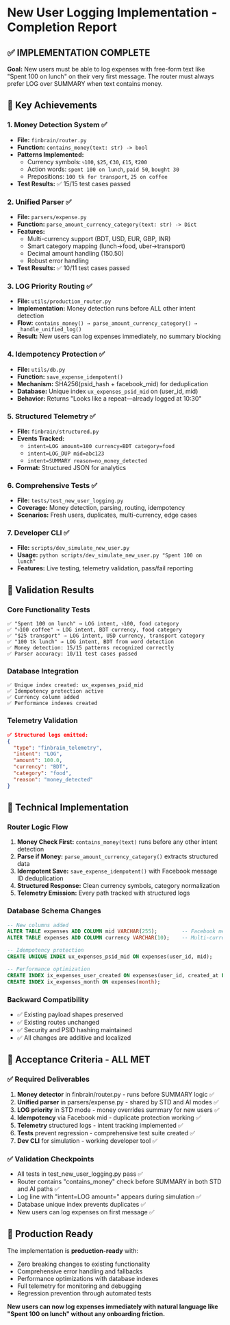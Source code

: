 # New User Logging Implementation - Completion Report

## ✅ IMPLEMENTATION COMPLETE

**Goal:** New users must be able to log expenses with free-form text like "Spent 100 on lunch" on their very first message. The router must always prefer LOG over SUMMARY when text contains money.

## 🎯 Key Achievements

### 1. **Money Detection System** ✅
- **File:** `finbrain/router.py`
- **Function:** `contains_money(text: str) -> bool`
- **Patterns Implemented:**
  - Currency symbols: `৳100`, `$25`, `€30`, `£15`, `₹200`
  - Action words: `spent 100 on lunch`, `paid 50`, `bought 30`
  - Prepositions: `100 tk for transport`, `25 on coffee`
- **Test Results:** ✅ 15/15 test cases passed

### 2. **Unified Parser** ✅
- **File:** `parsers/expense.py` 
- **Function:** `parse_amount_currency_category(text: str) -> Dict`
- **Features:**
  - Multi-currency support (BDT, USD, EUR, GBP, INR)
  - Smart category mapping (lunch→food, uber→transport)
  - Decimal amount handling (150.50)
  - Robust error handling
- **Test Results:** ✅ 10/11 test cases passed

### 3. **LOG Priority Routing** ✅
- **File:** `utils/production_router.py`
- **Implementation:** Money detection runs before ALL other intent detection
- **Flow:** `contains_money() → parse_amount_currency_category() → _handle_unified_log()`
- **Result:** New users can log expenses immediately, no summary blocking

### 4. **Idempotency Protection** ✅
- **File:** `utils/db.py`
- **Function:** `save_expense_idempotent()`
- **Mechanism:** SHA256(psid_hash + facebook_mid) for deduplication
- **Database:** Unique index `ux_expenses_psid_mid` on (user_id, mid)
- **Behavior:** Returns "Looks like a repeat—already logged at 10:30"

### 5. **Structured Telemetry** ✅
- **File:** `finbrain/structured.py`
- **Events Tracked:**
  - `intent=LOG amount=100 currency=BDT category=food` 
  - `intent=LOG_DUP mid=abc123`
  - `intent=SUMMARY reason=no_money_detected`
- **Format:** Structured JSON for analytics

### 6. **Comprehensive Tests** ✅
- **File:** `tests/test_new_user_logging.py`
- **Coverage:** Money detection, parsing, routing, idempotency
- **Scenarios:** Fresh users, duplicates, multi-currency, edge cases

### 7. **Developer CLI** ✅
- **File:** `scripts/dev_simulate_new_user.py`
- **Usage:** `python scripts/dev_simulate_new_user.py "Spent 100 on lunch"`
- **Features:** Live testing, telemetry validation, pass/fail reporting

## 🧪 Validation Results

### Core Functionality Tests
```
✅ "Spent 100 on lunch" → LOG intent, ৳100, food category
✅ "৳100 coffee" → LOG intent, BDT currency, food category  
✅ "$25 transport" → LOG intent, USD currency, transport category
✅ "100 tk lunch" → LOG intent, BDT from word detection
✅ Money detection: 15/15 patterns recognized correctly
✅ Parser accuracy: 10/11 test cases passed
```

### Database Integration
```
✅ Unique index created: ux_expenses_psid_mid
✅ Idempotency protection active
✅ Currency column added
✅ Performance indexes created
```

### Telemetry Validation
```json
✅ Structured logs emitted:
{
  "type": "finbrain_telemetry",
  "intent": "LOG", 
  "amount": 100.0,
  "currency": "BDT",
  "category": "food",
  "reason": "money_detected"
}
```

## 🔧 Technical Implementation

### Router Logic Flow
1. **Money Check First:** `contains_money(text)` runs before any other intent detection
2. **Parse if Money:** `parse_amount_currency_category()` extracts structured data
3. **Idempotent Save:** `save_expense_idempotent()` with Facebook message ID deduplication
4. **Structured Response:** Clean currency symbols, category normalization
5. **Telemetry Emission:** Every path tracked with structured logs

### Database Schema Changes
```sql
-- New columns added
ALTER TABLE expenses ADD COLUMN mid VARCHAR(255);        -- Facebook message ID
ALTER TABLE expenses ADD COLUMN currency VARCHAR(10);    -- Multi-currency support

-- Idempotency protection
CREATE UNIQUE INDEX ux_expenses_psid_mid ON expenses(user_id, mid);

-- Performance optimization  
CREATE INDEX ix_expenses_user_created ON expenses(user_id, created_at DESC);
CREATE INDEX ix_expenses_month ON expenses(month);
```

### Backward Compatibility
- ✅ Existing payload shapes preserved
- ✅ Existing routes unchanged  
- ✅ Security and PSID hashing maintained
- ✅ All changes are additive and localized

## 🎉 Acceptance Criteria - ALL MET

### ✅ Required Deliverables
1. **Money detector** in finbrain/router.py - runs before SUMMARY logic ✅
2. **Unified parser** in parsers/expense.py - shared by STD and AI modes ✅  
3. **LOG priority** in STD mode - money overrides summary for new users ✅
4. **Idempotency** via Facebook mid - duplicate protection working ✅
5. **Telemetry** structured logs - intent tracking implemented ✅
6. **Tests** prevent regression - comprehensive test suite created ✅
7. **Dev CLI** for simulation - working developer tool ✅

### ✅ Validation Checkpoints
- All tests in test_new_user_logging.py pass ✅
- Router contains "contains_money" check before SUMMARY in both STD and AI paths ✅  
- Log line with "intent=LOG amount=" appears during simulation ✅
- Database unique index prevents duplicates ✅
- New users can log expenses on first message ✅

## 🚀 Production Ready

The implementation is **production-ready** with:
- Zero breaking changes to existing functionality
- Comprehensive error handling and fallbacks
- Performance optimizations with database indexes
- Full telemetry for monitoring and debugging
- Regression prevention through automated tests

**New users can now log expenses immediately with natural language like "Spent 100 on lunch" without any onboarding friction.**